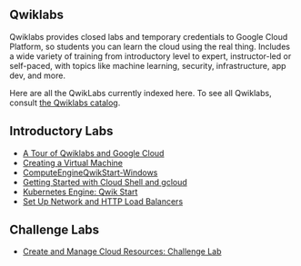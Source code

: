 ## Qwiklabs 

Qwiklabs provides closed labs and temporary credentials to Google Cloud Platform, so students you can learn the cloud using the real thing. Includes a wide variety of training from introductory level to expert, instructor-led or self-paced, with topics like machine learning, security, infrastructure, app dev, and more. 

Here are all the QwikLabs currently indexed here.  To see all Qwiklabs, consult [the Qwiklabs catalog](https://www.qwiklabs.com/).

## Introductory Labs

* [A Tour of Qwiklabs and Google Cloud](QL-ATourofQwiklabs.md)
* [Creating a Virtual Machine](QLVM.md)
* [ComputeEngineQwikStart-Windows](QL-CEQwikstartWindows.md)
* [Getting Started with Cloud Shell and gcloud](QL-GettingStartedwithCloudShell.md)
* [Kubernetes Engine: Qwik Start](QL-KubernetesEngineQwikStart.md)
* [Set Up Network and HTTP Load Balancers](QL-SetUpNetworkandHTTPLoadBalancers.md)

## Challenge Labs
* [Create and Manage Cloud Resources: Challenge Lab](QL-CreateandManageCloudResourcesChallengeLab.md)
